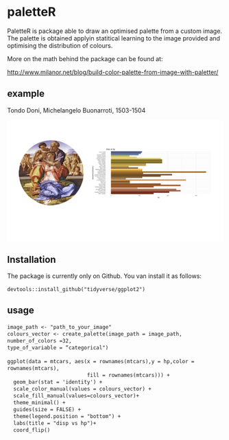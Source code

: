 # paletteR

PaletteR is package able to draw an optimised palette from a custom image. The palette is obtained applyin statitical learning to the image provided and optimising the distribution of colours.

More on the math behind the package can be found at:

http://www.milanor.net/blog/build-color-palette-from-image-with-paletter/

## example

Tondo Doni, Michelangelo Buonarroti, 1503-1504

<img src="man/figures/example.png" align="center" />

## Installation

The package is currently only on Github. You van install it as follows:

```
devtools::install_github("tidyverse/ggplot2")
```

## usage
```
image_path <- "path_to_your_image"
colours_vector <- create_palette(image_path = image_path,
number_of_colors =32,
type_of_variable = “categorical")

ggplot(data = mtcars, aes(x = rownames(mtcars),y = hp,color = rownames(mtcars),
                          fill = rownames(mtcars))) +
  geom_bar(stat = 'identity') +
  scale_color_manual(values = colours_vector) +
  scale_fill_manual(values=colours_vector)+
  theme_minimal() +
  guides(size = FALSE) +
  theme(legend.position = "bottom") +
  labs(title = "disp vs hp")+
  coord_flip()

```
